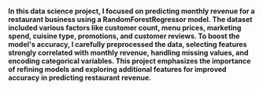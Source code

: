 #### In this data science project, I focused on predicting monthly revenue for a restaurant business using a RandomForestRegressor model. The dataset included various factors like customer count, menu prices, marketing spend, cuisine type, promotions, and customer reviews. To boost the model's accuracy, I carefully preprocessed the data, selecting features strongly correlated with monthly revenue, handling missing values, and encoding categorical variables. This project emphasizes the importance of refining models and exploring additional features for improved accuracy in predicting restaurant revenue.

